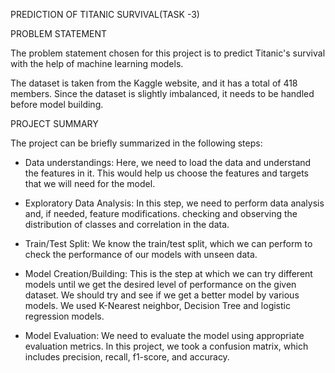 PREDICTION OF TITANIC SURVIVAL(TASK -3)

PROBLEM STATEMENT

The problem statement chosen for this project is to predict Titanic's survival with the help of machine learning models.

The dataset is taken from the Kaggle website, and it has a total of 418 members. Since the dataset is slightly imbalanced, it needs to be handled before model building.

PROJECT SUMMARY

The project can be briefly summarized in the following steps:

* Data understandings: Here, we need to load the data and understand the features in it. This would help us choose the features and targets that we will need for the model.

* Exploratory Data Analysis: In this step, we need to perform data analysis and, if needed, feature modifications. checking and observing the distribution of classes and correlation in the data.

* Train/Test Split: We know the train/test split, which we can perform to check the performance of our models with unseen data.

* Model Creation/Building: This is the step at which we can try different models until we get the desired level of performance on the given dataset. We should try and see if we get a better model by various models. We used K-Nearest neighbor, Decision Tree and logistic regression models.

* Model Evaluation: We need to evaluate the model using appropriate evaluation metrics. In this project, we took a confusion matrix, which includes precision, recall, f1-score, and accuracy.
